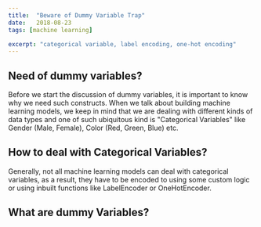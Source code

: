 ```yaml
---
title:  "Beware of Dummy Variable Trap"
date:   2018-08-23
tags: [machine learning]

excerpt: "categorical variable, label encoding, one-hot encoding"
---
```


## Need of dummy variables?

Before we start the discussion of dummy variables, it is important to know why we
need such constructs. When we talk about building machine learning models, we keep in mind
that we are dealing with different kinds of data types and one of such ubiquitous kind is 
"Categorical Variables" like Gender (Male, Female), Color (Red, Green, Blue) etc.

## How to deal with Categorical Variables?

Generally, not all machine learning models can deal with categorical variables, 
as a result, they have to be encoded to using some custom logic or using inbuilt functions
like LabelEncoder or OneHotEncoder.

## What are dummy Variables?